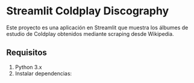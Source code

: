 # Streamlit Coldplay Discography

Este proyecto es una aplicación en Streamlit que muestra los álbumes de estudio de Coldplay obtenidos mediante scraping desde Wikipedia.

## Requisitos

1. Python 3.x
2. Instalar dependencias:

